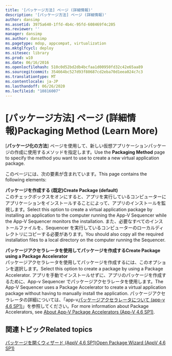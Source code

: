 ```yaml
---
title: '[パッケージ方法] ページ (詳細情報)'
description: '[パッケージ方法] ページ (詳細情報)'
author: dansimp
ms.assetid: 3975a640-1ffd-4b4c-95fd-608469f4c205
ms.reviewer: ''
manager: dansimp
ms.author: dansimp
ms.pagetype: mdop, appcompat, virtualization
ms.mktglfcycl: deploy
ms.sitesec: library
ms.prod: w10
ms.date: 06/16/2016
ms.openlocfilehash: 510c0d52bd2db4bcfaa1d00950fd32c42e65aa89
ms.sourcegitcommit: 354664bc527d93f80687cd2eba70d1eea024c7c3
ms.translationtype: MT
ms.contentlocale: ja-JP
ms.lasthandoff: 06/26/2020
ms.locfileid: "10816007"
---
```

# <span data-ttu-id="e4a9e-103">[パッケージ方法] ページ (詳細情報)</span><span class="sxs-lookup"><span data-stu-id="e4a9e-103">Packaging Method (Learn More)</span></span>


<span data-ttu-id="e4a9e-104">[**パッケージ化の方法**] ページを使用して、新しい仮想アプリケーションパッケージの作成に使用するメソッドを指定します。</span><span class="sxs-lookup"><span data-stu-id="e4a9e-104">Use the **Packaging Method** page to specify the method you want to use to create a new virtual application package.</span></span>

<span data-ttu-id="e4a9e-105">このページには、次の要素が含まれています。</span><span class="sxs-lookup"><span data-stu-id="e4a9e-105">This page contains the following elements:</span></span>

<a href="" id="create-package--default-"></a>**<span data-ttu-id="e4a9e-106">パッケージを作成する (既定)</span><span class="sxs-lookup"><span data-stu-id="e4a9e-106">Create Package (default)</span></span>**  
<span data-ttu-id="e4a9e-107">このチェックボックスをオンにすると、アプリを実行しているコンピューターにアプリケーションをインストールすることによって、アプリのインストールを監視します。</span><span class="sxs-lookup"><span data-stu-id="e4a9e-107">Select this option to create a virtual application package by installing an application to the computer running the App-V Sequencer while the App-V Sequencer monitors the installation.</span></span> <span data-ttu-id="e4a9e-108">また、必要なすべてのインストールファイルを、Sequencer を実行しているコンピューターのローカルディレクトリにコピーする必要があります。</span><span class="sxs-lookup"><span data-stu-id="e4a9e-108">You should also copy all the required installation files to a local directory on the computer running the Sequencer.</span></span>

<a href="" id="create-package-using-a-package-accelerator"></a>**<span data-ttu-id="e4a9e-109">パッケージアクセラレータを使用してパッケージを作成する</span><span class="sxs-lookup"><span data-stu-id="e4a9e-109">Create Package using a Package Accelerator</span></span>**  
<span data-ttu-id="e4a9e-110">パッケージアクセラレータを使用してパッケージを作成するには、このオプションを選択します。</span><span class="sxs-lookup"><span data-stu-id="e4a9e-110">Select this option to create a package by using a Package Accelerator.</span></span> <span data-ttu-id="e4a9e-111">アプリを手動でインストールせずに、アプリのパッケージを作成するために、App-v Sequencer でパッケージアクセラレータを使用します。</span><span class="sxs-lookup"><span data-stu-id="e4a9e-111">The App-V Sequencer uses a Package Accelerator to create a virtual application package without having to manually install the application.</span></span> <span data-ttu-id="e4a9e-112">パッケージアクセラレータの詳細については、「app-v[パッケージアクセラレータについて (app-v 4.6 SP1)](about-app-v-package-accelerators--app-v-46-sp1-.md)」を参照してください。</span><span class="sxs-lookup"><span data-stu-id="e4a9e-112">For more information about Package Accelerators, see [About App-V Package Accelerators (App-V 4.6 SP1)](about-app-v-package-accelerators--app-v-46-sp1-.md).</span></span>

## <span data-ttu-id="e4a9e-113">関連トピック</span><span class="sxs-lookup"><span data-stu-id="e4a9e-113">Related topics</span></span>


[<span data-ttu-id="e4a9e-114">パッケージを開くウィザード (AppV 4.6 SP1)</span><span class="sxs-lookup"><span data-stu-id="e4a9e-114">Open Package Wizard (AppV 4.6 SP1)</span></span>](open-package-wizard---appv-46-sp1-.md)

 

 





